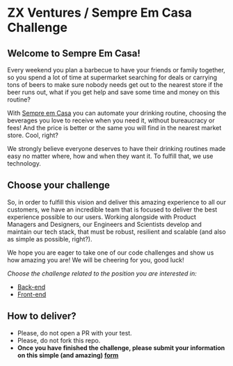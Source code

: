 # ZX Ventures / Sempre Em Casa Challenge

## Welcome to Sempre Em Casa!
Every weekend you plan a barbecue to have your friends or family together, so you spend a lot of time at supermarket searching for deals or carrying tons of beers to make sure nobody needs get out to the nearest store if the beer runs out, what if you get help and save some time and money on this routine?

With [Sempre em Casa](https://sempreemcasa.com.br) you can automate your drinking routine, choosing the beverages you love to receive when you need it, without bureaucracy or fees! And the price is better or the same you will find in the nearest market store. Cool, right?

We strongly believe everyone deserves to have their drinking routines made easy no matter where, how and when they want it. To fulfill that, we use technology.

## Choose your challenge
So, in order to fulfill this vision and deliver this amazing experience to all our customers, we have an incredible team that is focused to deliver the best experience possible to our users. Working alongside with Product Managers and Designers, our Engineers and Scientists develop and maintain our tech stack, that must be robust, resilient and scalable (and also as simple as possible, right?).

We hope you are eager to take one of our code challenges and show us how amazing you are! We will be cheering for you, good luck!

*Choose the challenge related to the position you are interested in:*

- [Back-end](backend/en-US.md)
- [Front-end](frontend/en-US.md)

## How to deliver?

* Please, do not open a PR with your test.
* Please, do not fork this repo.
* **Once you have finished the challenge, please submit your information on this simple (and amazing) [form](https://docs.google.com/forms/d/e/1FAIpQLSeUkQci7eHBb7SRM9oBGMrGfrzM24PGzsPoIKgW4UV1lC0hTQ/viewform)**


